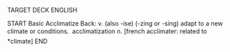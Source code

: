 TARGET DECK
ENGLISH

START
Basic
Acclimatize
Back: v. (also -ise) (-zing or -sing) adapt to a new climate or conditions.  acclimatization n. [french acclimater: related to *climate]
END
